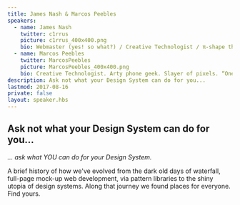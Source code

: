 ```yaml
---
title: James Nash & Marcos Peebles
speakers:
  - name: James Nash
    twitter: c1rrus
    picture: c1rrus_400x400.png
    bio: Webmaster (yes! so what?) / Creative Technologist / π-shape things, managing hats, coding & visual skills, en/fr/es/nl/pt. Build it. Let some ignorants of geometry enter.
  - name: Marcos Peebles
    twitter: MarcosPeebles
    picture: MarcosPeebles_400x400.png
    bio: Creative Technologist. Arty phone geek. Slayer of pixels. “One Web” evangelist. Fashion Terrorist. Frequently NSFW.
description: Ask not what your Design System can do for you...
lastmod: 2017-08-16
private: false
layout: speaker.hbs
---
```


## Ask not what your Design System can do for you...

_... ask what YOU can do for your Design System._

A brief history of how we've evolved from the dark old days of waterfall, full-page mock-up web development, via pattern libraries to the shiny utopia of design systems. Along that journey we found places for everyone. Find yours.
